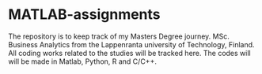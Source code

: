 # MATLAB-assignments
The repository is to keep track of my Masters Degree journey. MSc. Business Analytics from the Lappenranta university of Technology, Finland.
All coding works related to the studies will be tracked here. 
The codes will will be made in Matlab, Python, R and C/C++.

